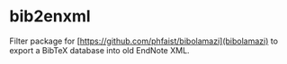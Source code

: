 bib2enxml
=========

Filter package for [https://github.com/phfaist/bibolamazi](bibolamazi) to export a BibTeX database into old EndNote XML.

